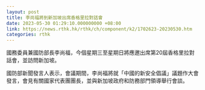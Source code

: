 ```yaml
---
layout: post
title: 李尚福將到新加坡出席香格里拉對話會
date: 2023-05-30 01:29:10.000000000 +08:00
link: https://news.rthk.hk/rthk/ch/component/k2/1702623-20230530.htm
categories: rthk
---
```


國務委員兼國防部長李尚福，今個星期三至星期日將應邀出席第20屆香格里拉對話會，並訪問新加坡。

國防部新聞發言人表示，會議期間，李尚福將就「中國的新安全倡議」議題作大會發言，會見有關國家代表團團長，並與新加坡政府和防務部門領導舉行會談。
